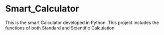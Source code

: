# Smart_Calculator
This is the smart Calculator developed in Python.
This project includes the functions of both Standard and Scientific Calculation
